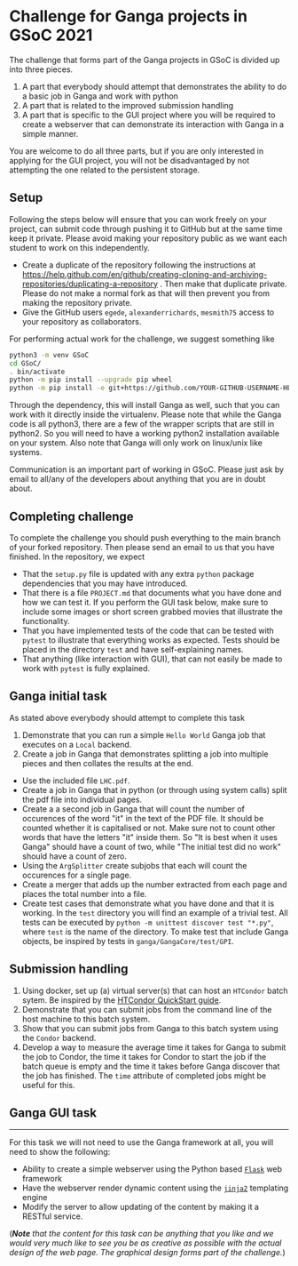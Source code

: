 # Challenge for Ganga projects in GSoC 2021

The challenge that forms part of the Ganga projects in GSoC is divided up into three pieces.

1) A part that everybody should attempt that demonstrates the ability to do a basic job in Ganga and work with python
2) A part that is related to the improved submission handling
3) A part that is specific to the GUI project where you will be required to create a webserver that can demonstrate its interaction with Ganga in a simple manner.

You are welcome to do all three parts, but if you are only interested in applying for the GUI project, you will not be disadvantaged by not attempting the one related to the persistent storage.

## Setup
Following the steps below will ensure that you can work freely on your project, can submit code through pushing it to GitHub but at the same time keep it private. Please avoid making your repository public as we want each student to work on this independently.

- Create a duplicate of the repository following the instructions at https://help.github.com/en/github/creating-cloning-and-archiving-repositories/duplicating-a-repository . Then make that duplicate private. Please do not make a normal fork as that will then prevent you from making the repository private.
- Give the GitHub users `egede`, `alexanderrichards`, `mesmith75` access to your repository as collaborators.

For performing actual work for the challenge, we suggest something like

```bash
python3 -m venv GSoC
cd GSoC/
. bin/activate
python -m pip install --upgrade pip wheel
python -m pip install -e git+https://github.com/YOUR-GITHUB-USERNAME-HERE/GangaGSoC2021#egg=gangagsoc
```

Through the dependency, this will install Ganga as well, such that you can work with it directly inside the virtualenv. Please note that while the Ganga code is all python3, there are a few of the wrapper scripts that are still in python2. So you will need to have a working python2 installation available on your system. Also note that Ganga will only work on linux/unix like systems.

Communication is an important part of working in GSoC. Please just ask by email to all/any of the developers about anything that you are in doubt about. 

## Completing challenge

To complete the challenge you should push everything to the main branch of your forked repository. Then please send an email to us that you have finished. In the repository, we expect
- That the `setup.py` file is updated with any extra `python` package dependencies that you may have introduced.
- That there is a file `PROJECT.md` that documents what you have done and how we can test it. If you perform the GUI task below, make sure to include some images or short screen grabbed movies that illustrate the functionality.
- That you have implemented tests of the code that can be tested with `pytest` to illustrate that everything works as expected. Tests should be placed in the directory `test` and have self-explaining names.
- That anything (like interaction with GUI), that can not easily be made to work with `pytest` is fully explained.

## Ganga initial task

As stated above everybody should attempt to complete this task

1) Demonstrate that you can run a simple `Hello World` Ganga job that executes on a `Local` backend.
2) Create a job in Ganga that demonstrates splitting a job into multiple pieces and then collates the results at the end.
  - Use the included file `LHC.pdf`.
  - Create a job in Ganga that in python (or through using system calls) split the pdf file into individual pages. 
  - Create a a second job in Ganga that will count the number of occurences of the word "it" in the text of the PDF file. It should be counted whether it is capitalised or not. Make sure not to count other words that have the letters "it" inside them. So "It is best when it uses Ganga" should have a count of two, while "The initial test did no work" should have a count of zero.
  - Using the `ArgSplitter` create subjobs that each will count the occurences for a single page.
  - Create a merger that adds up the number extracted from each page and places the total number into a file.
  - Create test cases that demonstrate what you have done and that it is working. In the `test` directory you will find an example of a trivial test. All tests can be executed by `python -m unittest discover test "*.py"`, where `test` is the name of the directory. To make test that include Ganga objects, be inspired by tests in `ganga/GangaCore/test/GPI`.

## Submission handling

1) Using docker, set up (a) virtual server(s) that can host an `HTCondor` batch sytem. Be inspired by the [HTCondor QuickStart guide](https://htcondor.readthedocs.io/en/latest/admin-manual/quick-start-condor-pool.html).
2) Demonstrate that you can submit jobs from the command line of the host machine to this batch system.
3) Show that you can submit jobs from Ganga to this batch system using the `Condor` backend.
4) Develop a way to measure the average time it takes for Ganga to submit the job to Condor, the time it takes for Condor to start the job if the batch queue is empty and the time it takes before Ganga discover that the job has finished. The `time` attribute of completed jobs might be useful for this. 


## Ganga GUI task
---

For this task we will not need to use the Ganga framework at all, you will need to show the following:

 - Ability to create a simple webserver using the Python based [`Flask`](https://flask.palletsprojects.com/en/1.1.x/) web framework
 - Have the webserver render dynamic content using the [`jinja2`](https://jinja.palletsprojects.com/en/2.11.x/) templating engine
 - Modify the server to allow updating of the content by making it a RESTful service.

(*__Note__ that the content for this task can be anything that you like and we would very much like to see you be as creative as possible with the actual design of the web page. The graphical design forms part of the challenge.*)
